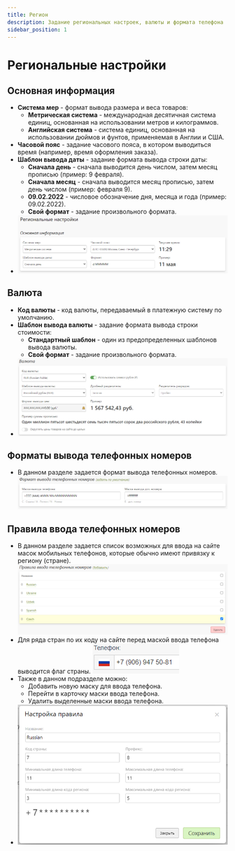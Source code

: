 ```yaml
---
title: Регион
description: Задание региональных настроек, валюты и формата телефона
sidebar_position: 1
---
```


# Региональные настройки

## Основная информация
* __Система мер__ - формат вывода размера и веса товаров:
    + __Метрическая система__ - международная десятичная система единиц, основанная на использовании метров и килограммов.
    + __Английская система__ - система единиц, основанная на использовании дюймов и фунтов, применяемая в Англии и США.
* __Часовой пояс__ - задание часового пояса, в котором выводиться время (например, время оформления заказа).
* __Шаблон вывода даты__ - задание формата вывода строки даты:
    + __Сначала день__ - сначала выводится день числом, затем месяц прописью (пример: 9 февраля).
    + __Сначала месяц__ - сначала выводится месяц прописью, затем день числом (пример: февраля 9).
    + __09.02.2022__ - числовое обозначение дня, месяца и года (пример: 09.02.2022).
    + __Свой формат__ - задание произвольного формата.
* ![](../_media/site/region-general.png)

## Валюта
* __Код валюты__ - код валюты, передаваемый в платежную систему по умолчанию.
* __Шаблон вывода валюты__ - задание формата вывода строки стоимости:
    + __Стандартный шаблон__ - один из предопределенных шаблонов вывода валюты.
    + __Свой формат__ - задание произвольного формата.
* ![](../_media/site/region-currency.png)

## Форматы вывода телефонных номеров
* В данном разделе задается формат вывода телефонных номеров.
![](../_media/site/region-phone-input.png)

## Правила ввода телефонных номеров
* В данном разделе задается список возможных для ввода на сайте масок мобильных телефонов, которые обычно имеют привязку к региону (стране).
![](../_media/site/region-phone-output.png)
* Для ряда стран по их коду на сайте перед маской ввода телефона выводится флаг страны.
![](../_media/site/site01.png)
* Также в данном подразделе можно:
    + Добавить новую маску для ввода телефона.
    + Перейти в карточку маски ввода телефона.
    + Удалить выделенные маски ввода телефона.
* ![](../_media/site/region-phone-output-edit.png)